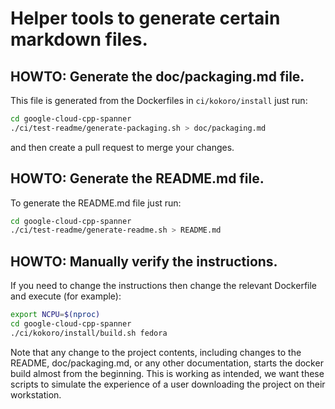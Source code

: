 # Helper tools to generate certain markdown files.

## HOWTO: Generate the doc/packaging.md file.

This file is generated from the Dockerfiles in `ci/kokoro/install` just run:

```bash
cd google-cloud-cpp-spanner
./ci/test-readme/generate-packaging.sh > doc/packaging.md
```

and then create a pull request to merge your changes.

## HOWTO: Generate the README.md file.

To generate the README.md file just run:

```bash
cd google-cloud-cpp-spanner
./ci/test-readme/generate-readme.sh > README.md
```

## HOWTO: Manually verify the instructions.

If you need to change the instructions then change the relevant Dockerfile and
execute (for example):

```bash
export NCPU=$(nproc)
cd google-cloud-cpp-spanner
./ci/kokoro/install/build.sh fedora
```

Note that any change to the project contents, including changes to the README,
doc/packaging.md, or any other documentation, starts the docker build almost
from the beginning. This is working as intended, we want these scripts to
simulate the experience of a user downloading the project on their workstation.
